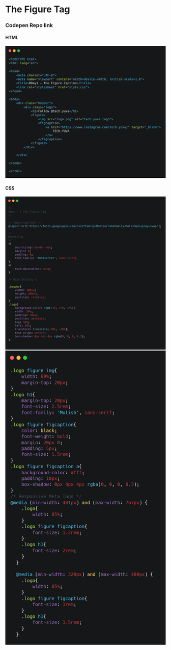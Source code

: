 # The Figure Tag
### Codepen Repo link [](https://codepen.io/sinanu1998/pen/Vwadrzo)

#### HTML
![](1.png)

#### CSS
![](2.png)
![](3.png)
